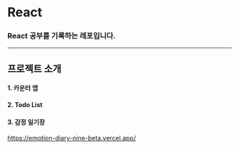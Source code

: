 # React

### React 공부를 기록하는 레포입니다.


---


## 프로젝트 소개
#### 1. 카운터 앱

#### 2. Todo List

#### 3. 감정 일기장
https://emotion-diary-nine-beta.vercel.app/
